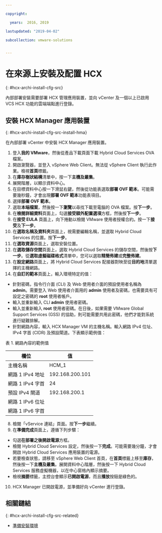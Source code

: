 ```yaml
---

copyright:

  years:  2016, 2019

lastupdated: "2019-04-02"

subcollection: vmware-solutions


---
```

# 在來源上安裝及配置 HCX
{: #hcx-archi-install-cfg-src}

內部部署安裝需要部署 HCX 管理應用裝置，並向 vCenter 及一個以上已啟用 VCS HCX 功能的雲端端點進行登錄。

## 安裝 HCX Manager 應用裝置
{: #hcx-archi-install-cfg-src-install-hma}

在內部部署 vCenter 中安裝 HCX Manager 應用裝置。

1. 登入**我的 VMware**，然後從產品下載頁面下載 Hybrid Cloud Services OVA 檔案。
2. 開啟瀏覽器，並登入 vSphere Web Client。無法從 vSphere Client 執行此作業。檢視**首頁**標籤。
3. 在**庫存樹狀結構**清單中，按一下**主機及叢集**。
4. 展開階層，以顯示資料中心。
5. 在目標資料中心按一下滑鼠右鍵，然後從功能表選取**部署 OVF 範本**。可能需要幾秒鐘，才會出現**部署 OVF 範本**功能表項目。
6. 選擇**部署 OVF 範本**。
  1. 選取**本端檔案**，然後按一下**瀏覽**以尋找下載至電腦的 OVA 檔案。按**下一步**。
  2. 在**檢閱詳細資料**頁面上，勾選**接受額外配置選項**方框，然後按**下一步**。
  3. 在**接受 EULA** 頁面上，向下捲動以檢閱 VMware 使用者授權合約。按一下**接受**及**下一步**。
  4. 在**選取名稱及資料夾**頁面上，視需要編輯名稱，並選取 Hybrid Cloud Services 的位置。按**下一步**。
  5. 在**選取資源**頁面上，選取安裝位置。
  6. 在**選取儲存空間**頁面上，選取 Hybrid Cloud Services 的儲存空間，然後按**下一步**。從**選取虛擬磁碟格式**清單中，您可以選取**精簡佈建**或**完整佈建**。
  7. 在**設定網路**頁面上，將 Hybrid Cloud Services 配接器對映至從**目的地**清單選擇的主機網路。
7. 在**自訂的範本**頁面上，輸入環境特定的值：
  * 針對密碼，指令行介面 (CLI) 及 Web 使用者介面的預設使用者名稱為 **admin**。需要登入 Web 使用者介面用的 **admin** 使用者及密碼，也需要具有可設定之密碼的 **root** 使用者帳戶。
  * 輸入並重新輸入 CLI **admin** 使用者密碼。
  * 輸入並重新輸入 **root** 使用者密碼。在日後，如果需要 VMware Global Support Services (GSS) 的協助，則可能需要共用此密碼，他們才能對系統進行疑難排解。
  * 針對網路內容，輸入 HCX Manager VM 的主機名稱。輸入網路 IPv4 位址、IPv4 字首 (CIDR) 及預設閘道。下表顯示範例值：

表 1. 網路內容的範例值

| 欄位                    | 值  |
|--------------------------|-----------------|
| 主機名稱 | HCM_1           |
| 網路 1 IPv4 地址   | 192.168.200.101 |
| 網路 1 IPv4 字首   | 24 |
| 預設 IPv4 閘道     | 192.168.200.1   |
| 網路 1 IPv6 位址   |                 |
| 網路 1 IPv6 字首   |                 |

8. 檢閱「vService 連結」頁面。按**下一步**繼續。
9. 在**準備完成**頁面上，遵循下列步驟：
  * 勾選**在部署之後開啟電源**方框。
  * 檢閱 Hybrid Cloud Services 設定，然後按一下**完成**。可能需要幾分鐘，才會開啟 Hybrid Cloud Services 應用裝置的電源。
  * 若要檢查狀態，請移至 vSphere Web Client 首頁，在**首頁**標籤上移至**庫存**，然後按一下**主機及叢集**。展開資料中心階層，然後按一下 Hybrid Cloud Services 服務虛擬機器，以在中心窗格內顯示摘要。
  * 檢視**摘要**標籤，主控台會顯示**已開啟電源**，而且**播放**按鈕是綠色的。
10. HCX Manager 已開啟電源，並準備好向 vCenter 進行登錄。

## 相關鏈結
{: #hcx-archi-install-cfg-src-related}

* [準備安裝環境](/docs/services/vmwaresolutions/archiref/hcx-archi?topic=vmware-solutions-hcx-archi-prep-install)
